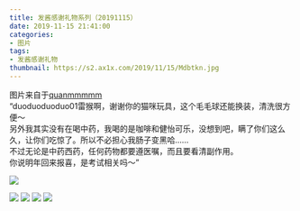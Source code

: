 ```yaml
---
title: 发酱感谢礼物系列（20191115）
date: 2019-11-15 21:41:00
categories:
- 图片
tags:
- 发酱感谢礼物
thumbnail: https://s2.ax1x.com/2019/11/15/Mdbtkn.jpg
---
```


图片来自于<a href="https://weibo.com/p/1005051720171447" target="_blank">quanmmmmm</a><br/> “duoduoduoduo01雷猴啊，谢谢你的猫咪玩具，这个毛毛球还能换装，清洗很方便～<br/>另外我其实没有在喝中药，我喝的是咖啡和健怡可乐，没想到吧，瞒了你们这么久，让你们吃惊了。所以不必担心我肠子变黑哈……<br/>不过无论是中药西药，任何药物都要遵医嘱，而且要看清副作用。<br/>你说明年回来报喜，是考试相关吗～”

![](https://s2.ax1x.com/2019/11/15/Mdbtkn.jpg)

<!--more-->

![](https://s2.ax1x.com/2019/11/15/Mdb4XD.jpg)
![](https://s2.ax1x.com/2019/11/15/MdbbtI.jpg)
![](https://s2.ax1x.com/2019/11/15/Mdbjc8.jpg)
![](https://s2.ax1x.com/2019/11/15/MdqSBQ.jpg)
